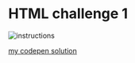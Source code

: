 # HTML challenge 1

![instructions](https://media.discordapp.net/attachments/789984764034678794/791425880206606346/01.png?width=1235&height=676)

[my codepen solution](https://codepen.io/daniel-michael/pen/JjRMPaw)
